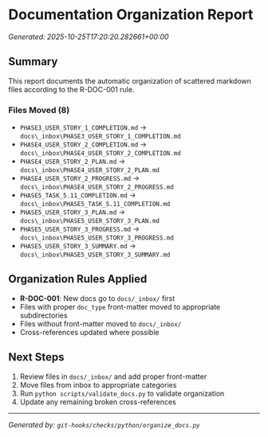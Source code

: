 # Documentation Organization Report

*Generated: 2025-10-25T17:20:20.282661+00:00*

## Summary

This report documents the automatic organization of scattered markdown files
according to the R-DOC-001 rule.

### Files Moved (8)

- `PHASE3_USER_STORY_1_COMPLETION.md` → `docs\_inbox\PHASE3_USER_STORY_1_COMPLETION.md`
- `PHASE4_USER_STORY_2_COMPLETION.md` → `docs\_inbox\PHASE4_USER_STORY_2_COMPLETION.md`
- `PHASE4_USER_STORY_2_PLAN.md` → `docs\_inbox\PHASE4_USER_STORY_2_PLAN.md`
- `PHASE4_USER_STORY_2_PROGRESS.md` → `docs\_inbox\PHASE4_USER_STORY_2_PROGRESS.md`
- `PHASE5_TASK_5.11_COMPLETION.md` → `docs\_inbox\PHASE5_TASK_5.11_COMPLETION.md`
- `PHASE5_USER_STORY_3_PLAN.md` → `docs\_inbox\PHASE5_USER_STORY_3_PLAN.md`
- `PHASE5_USER_STORY_3_PROGRESS.md` → `docs\_inbox\PHASE5_USER_STORY_3_PROGRESS.md`
- `PHASE5_USER_STORY_3_SUMMARY.md` → `docs\_inbox\PHASE5_USER_STORY_3_SUMMARY.md`

## Organization Rules Applied

- **R-DOC-001**: New docs go to `docs/_inbox/` first
- Files with proper `doc_type` front-matter moved to appropriate subdirectories
- Files without front-matter moved to `docs/_inbox/`
- Cross-references updated where possible

## Next Steps

1. Review files in `docs/_inbox/` and add proper front-matter
2. Move files from inbox to appropriate categories
3. Run `python scripts/validate_docs.py` to validate organization
4. Update any remaining broken cross-references

---

*Generated by: `git-hooks/checks/python/organize_docs.py`*
